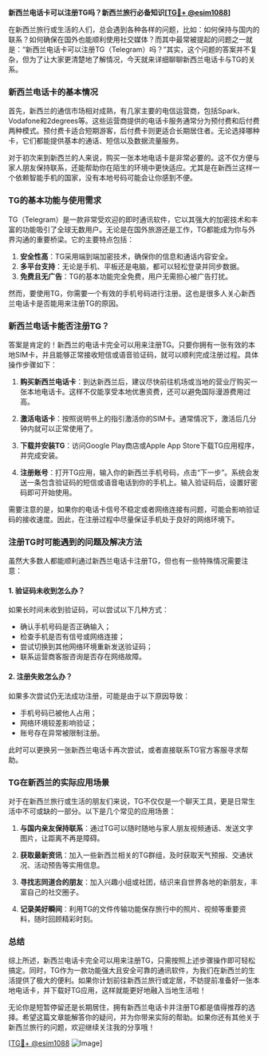 **新西兰电话卡可以注册TG吗？新西兰旅行必备知识[[TG💪+ @esim1088](https://t.me/s/esim1088)]**

在新西兰旅行或生活的人们，总会遇到各种各样的问题，比如：如何保持与国内的联系？如何确保在国外也能顺利使用社交媒体？而其中最常被提起的问题之一就是：“新西兰电话卡可以注册TG（Telegram）吗？”其实，这个问题的答案并不复杂，但为了让大家更清楚地了解情况，今天就来详细聊聊新西兰电话卡与TG的关系。

### 新西兰电话卡的基本情况

首先，新西兰的通信市场相对成熟，有几家主要的电信运营商，包括Spark、Vodafone和2degrees等。这些运营商提供的电话卡服务通常分为预付费和后付费两种模式。预付费卡适合短期游客，后付费卡则更适合长期居住者。无论选择哪种卡，它们都能提供基本的通话、短信以及数据流量服务。

对于初次来到新西兰的人来说，购买一张本地电话卡是非常必要的。这不仅方便与家人朋友保持联系，还能帮助你在陌生的环境中更快适应。尤其是在新西兰这样一个依赖智能手机的国家，没有本地号码可能会让你感到不便。

### TG的基本功能与使用需求

TG（Telegram）是一款非常受欢迎的即时通讯软件，它以其强大的加密技术和丰富的功能吸引了全球无数用户。无论是在国外旅游还是工作，TG都能成为你与外界沟通的重要桥梁。它的主要特点包括：

1. **安全性高**：TG采用端到端加密技术，确保你的信息和通话内容安全。
2. **多平台支持**：无论是手机、平板还是电脑，都可以轻松登录并同步数据。
3. **免费且无广告**：TG的基本功能完全免费，用户无需担心被广告打扰。

然而，要使用TG，你需要一个有效的手机号码进行注册。这也是很多人关心新西兰电话卡是否能用来注册TG的原因。

### 新西兰电话卡能否注册TG？

答案是肯定的！新西兰的电话卡完全可以用来注册TG。只要你拥有一张有效的本地SIM卡，并且能够正常接收短信或语音验证码，就可以顺利完成注册过程。具体操作步骤如下：

1. **购买新西兰电话卡**：到达新西兰后，建议尽快前往机场或当地的营业厅购买一张本地电话卡。这样不仅能享受本地优惠资费，还可以避免国际漫游费用过高。
   
2. **激活电话卡**：按照说明书上的指引激活你的SIM卡。通常情况下，激活后几分钟内就可以正常使用了。

3. **下载并安装TG**：访问Google Play商店或Apple App Store下载TG应用程序，并完成安装。

4. **注册账号**：打开TG应用，输入你的新西兰手机号码，点击“下一步”。系统会发送一条包含验证码的短信或语音电话到你的手机上。输入验证码后，设置好密码即可开始使用。

需要注意的是，如果你的电话卡信号不稳定或者网络连接有问题，可能会影响验证码的接收速度。因此，在注册过程中尽量保证手机处于良好的网络环境下。

### 注册TG时可能遇到的问题及解决方法

虽然大多数人都能顺利通过新西兰电话卡注册TG，但也有一些特殊情况需要注意：

#### 1. 验证码未收到怎么办？
如果长时间未收到验证码，可以尝试以下几种方式：
- 确认手机号码是否正确输入；
- 检查手机是否有信号或网络连接；
- 尝试切换到其他网络环境重新发送验证码；
- 联系运营商客服咨询是否存在网络故障。

#### 2. 注册失败怎么办？
如果多次尝试仍无法成功注册，可能是由于以下原因导致：
- 手机号码已被他人占用；
- 网络环境较差影响验证；
- 账号存在异常被限制注册。

此时可以更换另一张新西兰电话卡再次尝试，或者直接联系TG官方客服寻求帮助。

### TG在新西兰的实际应用场景

对于在新西兰旅行或生活的朋友们来说，TG不仅仅是一个聊天工具，更是日常生活中不可或缺的一部分。以下是几个常见的应用场景：

1. **与国内亲友保持联系**：通过TG可以随时随地与家人朋友视频通话、发送文字图片，让距离不再是障碍。
   
2. **获取最新资讯**：加入一些新西兰相关的TG群组，及时获取天气预报、交通状况、活动预告等实用信息。
   
3. **寻找志同道合的朋友**：加入兴趣小组或社团，结识来自世界各地的新朋友，丰富自己的社交圈子。

4. **记录美好瞬间**：利用TG的文件传输功能保存旅行中的照片、视频等重要资料，随时回顾精彩时刻。

### 总结

综上所述，新西兰电话卡完全可以用来注册TG，只需按照上述步骤操作即可轻松搞定。同时，TG作为一款功能强大且安全可靠的通讯软件，为我们在新西兰的生活提供了极大的便利。如果你计划前往新西兰旅行或定居，不妨提前准备好一张本地电话卡，并下载好TG应用，这样就能更好地融入当地生活啦！

无论你是短暂停留还是长期居住，拥有新西兰电话卡并注册TG都是值得推荐的选择。希望这篇文章能解答你的疑问，并为你带来实际的帮助。如果你还有其他关于新西兰旅行的问题，欢迎继续关注我的分享哦！

[[TG💪+ @esim1088](https://t.me/s/esim1088) ![Image](https://i.postimg.cc/4NQfJmqS/Snipaste-2025-05-13-00-14-12.png)]